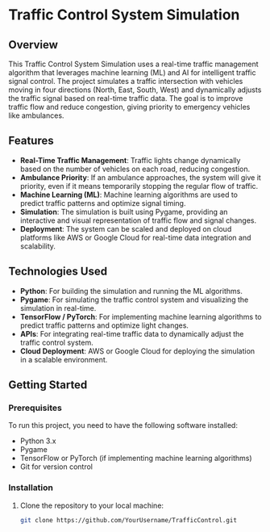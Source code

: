 # Traffic Control System Simulation

## Overview
This Traffic Control System Simulation uses a real-time traffic management algorithm that leverages machine learning (ML) and AI for intelligent traffic signal control. The project simulates a traffic intersection with vehicles moving in four directions (North, East, South, West) and dynamically adjusts the traffic signal based on real-time traffic data. The goal is to improve traffic flow and reduce congestion, giving priority to emergency vehicles like ambulances.

## Features
- **Real-Time Traffic Management**: Traffic lights change dynamically based on the number of vehicles on each road, reducing congestion.
- **Ambulance Priority**: If an ambulance approaches, the system will give it priority, even if it means temporarily stopping the regular flow of traffic.
- **Machine Learning (ML)**: Machine learning algorithms are used to predict traffic patterns and optimize signal timing.
- **Simulation**: The simulation is built using Pygame, providing an interactive and visual representation of traffic flow and signal changes.
- **Deployment**: The system can be scaled and deployed on cloud platforms like AWS or Google Cloud for real-time data integration and scalability.

## Technologies Used
- **Python**: For building the simulation and running the ML algorithms.
- **Pygame**: For simulating the traffic control system and visualizing the simulation in real-time.
- **TensorFlow / PyTorch**: For implementing machine learning algorithms to predict traffic patterns and optimize light changes.
- **APIs**: For integrating real-time traffic data to dynamically adjust the traffic control system.
- **Cloud Deployment**: AWS or Google Cloud for deploying the simulation in a scalable environment.

## Getting Started

### Prerequisites
To run this project, you need to have the following software installed:
- Python 3.x
- Pygame
- TensorFlow or PyTorch (if implementing machine learning algorithms)
- Git for version control

### Installation
1. Clone the repository to your local machine:
   ```bash
   git clone https://github.com/YourUsername/TrafficControl.git
